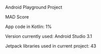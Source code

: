 Android Playground Project

MAD Score

App code in Kotlin: 1%

Version currently used: Android Studio 3.1

Jetpack libraries used in current project: 43
